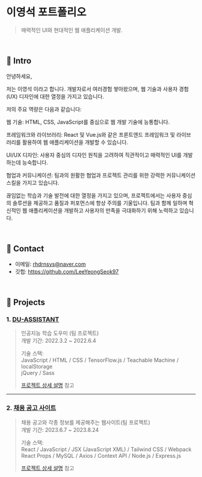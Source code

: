# 이영석 포트폴리오
>매력적인 UI와 현대적인 웹 애플리케이션 개발.

</br>

## :pushpin: Intro
안녕하세요,

저는 이영석 이라고 합니다. 개발자로서 여러경험 쌓아왔으며, 웹 기술과 사용자 경험(UX) 디자인에 대한 열정을 가지고 있습니다.

저의 주요 역량은 다음과 같습니다:

웹 기술: HTML, CSS, JavaScript를 중심으로 웹 개발 기술에 능통합니다.

프레임워크와 라이브러리: React 및 Vue.js와 같은 프론트엔드 프레임워크 및 라이브러리를 활용하여 웹 애플리케이션을 개발할 수 있습니다.

UI/UX 디자인: 사용자 중심의 디자인 원칙을 고려하여 직관적이고 매력적인 UI를 개발하는데 능숙합니다.

협업과 커뮤니케이션: 팀과의 원활한 협업과 프로젝트 관리를 위한 강력한 커뮤니케이션 스킬을 가지고 있습니다.

끊임없는 학습과 기술 발전에 대한 열정을 가지고 있으며, 프로젝트에서는 사용자 중심의 솔루션을 제공하고 품질과 퍼포먼스에 항상 주의를 기울입니다. 
팀과 함께 일하며 혁신적인 웹 애플리케이션을 개발하고 사용자의 만족을 극대화하기 위해 노력하고 있습니다.



</br>

## :pushpin: Contact
- 이메일: rhdrnsys@naver.com
- 깃헙: https://github.com/LeeYeongSeok97

</br>

## :pushpin: Projects
### 1. [DU-ASSISTANT]()
>인공지능 학습 도우미 (팀 프로젝트)  
>개발 기간: 2022.3.2 ~ 2022.6.4  
>  
>기술 스택:  
>JavaScript / HTML / CSS / TensorFlow.js / Teachable Machine / localStorage  
>jQuery / Sass 
>  
>[프로젝트 상세 설명]([https://github.com/LeeYeongSeok97/portfolio-/blob/main/DU-ASSISTANT.md]) 참고

---

### 2. [채용 공고 사이트]()
>채용 공고와 각종 정보를 제공해주는 웹사이트(팀 프로젝트)  
>개발 기간: 2023.6.7 ~ 2023.8.24  
>  
>기술 스택:  
>React / JavaScript / JSX (JavaScript XML) / Tailwind CSS / Webpack  
>React Props / MySQL / Axios / Context API / Node.js / Express.js
>  
>[프로젝트 상세 설명](https://github.com/Integerous/goQuality) 참고
